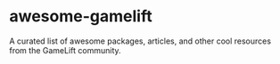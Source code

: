 # awesome-gamelift
A curated list of awesome packages, articles, and other cool resources from the GameLift community.
